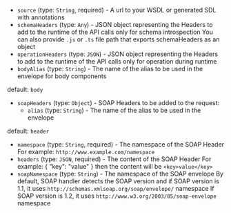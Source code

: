 
* `source` (type: `String`, required) - A url to your WSDL or generated SDL with annotations
* `schemaHeaders` (type: `Any`) - JSON object representing the Headers to add to the runtime of the API calls only for schema introspection
You can also provide `.js` or `.ts` file path that exports schemaHeaders as an object
* `operationHeaders` (type: `JSON`) - JSON object representing the Headers to add to the runtime of the API calls only for operation during runtime
* `bodyAlias` (type: `String`) - The name of the alias to be used in the envelope for body components

default: `body`
* `soapHeaders` (type: `Object`) - SOAP Headers to be added to the request: 
  * `alias` (type: `String`) - The name of the alias to be used in the envelope

default: `header`
  * `namespace` (type: `String`, required) - The namespace of the SOAP Header
For example: `http://www.example.com/namespace`
  * `headers` (type: `JSON`, required) - The content of the SOAP Header
For example: { "key": "value" } then the content will be `<key>value</key>`
* `soapNamespace` (type: `String`) - The namespace of the SOAP envelope
By default, SOAP handler detects the SOAP version and if SOAP version is 1.1,
it uses `http://schemas.xmlsoap.org/soap/envelope/` namespace
If SOAP version is 1.2, it uses `http://www.w3.org/2003/05/soap-envelope` namespace